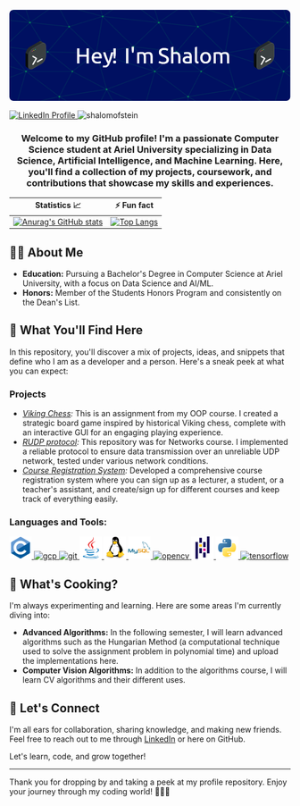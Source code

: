 ![Profile Banner](./github-header-image.png) 
<!--
<h1 align="center">Hi 👋, I'm Shalom Ofstein</h1>
-->
<p align="left">
  <a href="https://www.linkedin.com/in/shalom-ofstein">
    <img src="https://img.shields.io/badge/LinkedIn-Profile-informational?style=flat&logo=linkedin&logoColor=white&color=0D76A8" alt="LinkedIn Profile"/>
  </a>
  <img src="https://komarev.com/ghpvc/?username=shalomofstein&label=Profile%20views&color=0e75b6&style=flat" alt="shalomofstein" />
</p>

<h3 align="center">Welcome to my GitHub profile! I'm a passionate Computer Science student at Ariel University specializing in Data Science, Artificial Intelligence, and Machine Learning. Here, you'll find a collection of my projects, coursework, and contributions that showcase my skills and experiences.</h3>

| Statistics 📈 | ⚡ Fun fact |
|:---:|:---:|
| [![Anurag's GitHub stats](https://github-readme-stats.vercel.app/api?username=ShalomOfstein&show_icons=true&count_private=true&card_width=500)](https://github.com/anuraghazra/github-readme-stats) | [![Top Langs](https://github-readme-stats.vercel.app/api/top-langs/?username=ShalomOfstein&hide=jupyter%20notebook&layout=compact&langs_count=5&card_width=450)](https://github.com/anuraghazra/github-readme-stats) |

## 👨‍💼 About Me
- **Education:** Pursuing a Bachelor's Degree in Computer Science at Ariel University, with a focus on Data Science and AI/ML.
- **Honors:** Member of the Students Honors Program and consistently on the Dean's List.


## 🚀 What You'll Find Here

In this repository, you'll discover a mix of projects, ideas, and snippets that define who I am as a developer and a person. Here's a sneak peek at what you can expect:

### Projects

- *[Viking Chess](https://github.com/ShalomOfstein/Viking_Chess_OOP_task_1):* This is an assignment from my OOP course. I created a strategic board game inspired by historical Viking chess, complete with an interactive GUI for an engaging playing experience.
- *[RUDP protocol](https://github.com/ShalomOfstein/NetworkProgramming3):* This repository was for Networks course. I implemented a reliable protocol to ensure data transmission over an unreliable UDP network, tested under various network conditions.
- *[Course Registration System](https://github.com/ShalomOfstein/Course_Registration_System_OOP_finalProject):* Developed a comprehensive course registration system where you can sign up as a lecturer, a student, or a teacher's assistant, and create/sign up for different courses and keep track of everything easily.

<h3 align="left">Languages and Tools:</h3>
<p align="left"> 
  <a href="https://www.cprogramming.com/" target="_blank" rel="noreferrer"> 
    <img src="https://raw.githubusercontent.com/devicons/devicon/master/icons/c/c-original.svg" alt="c" width="40" height="40"/> 
  </a> 
  <a href="https://cloud.google.com" target="_blank" rel="noreferrer"> 
    <img src="https://www.vectorlogo.zone/logos/google_cloud/google_cloud-icon.svg" alt="gcp" width="40" height="40"/> 
  </a> 
  <a href="https://git-scm.com/" target="_blank" rel="noreferrer"> 
    <img src="https://www.vectorlogo.zone/logos/git-scm/git-scm-icon.svg" alt="git" width="40" height="40"/> 
  </a> 
  <a href="https://www.java.com" target="_blank" rel="noreferrer"> 
    <img src="https://raw.githubusercontent.com/devicons/devicon/master/icons/java/java-original.svg" alt="java" width="40" height="40"/> 
  </a> 
  <a href="https://www.linux.org/" target="_blank" rel="noreferrer"> 
    <img src="https://raw.githubusercontent.com/devicons/devicon/master/icons/linux/linux-original.svg" alt="linux" width="40" height="40"/> 
  </a> 
  <a href="https://www.mysql.com/" target="_blank" rel="noreferrer"> 
    <img src="https://raw.githubusercontent.com/devicons/devicon/master/icons/mysql/mysql-original-wordmark.svg" alt="mysql" width="40" height="40"/> 
  </a> 
  <a href="https://opencv.org/" target="_blank" rel="noreferrer"> 
    <img src="https://www.vectorlogo.zone/logos/opencv/opencv-icon.svg" alt="opencv" width="40" height="40"/> 
  </a> 
  <a href="https://pandas.pydata.org/" target="_blank" rel="noreferrer"> 
    <img src="https://raw.githubusercontent.com/devicons/devicon/2ae2a900d2f041da66e950e4d48052658d850630/icons/pandas/pandas-original.svg" alt="pandas" width="40" height="40"/> 
  </a> 
  <a href="https://www.python.org" target="_blank" rel="noreferrer"> 
    <img src="https://raw.githubusercontent.com/devicons/devicon/master/icons/python/python-original.svg" alt="python" width="40" height="40"/> 
  </a> 
  <a href="https://www.tensorflow.org" target="_blank" rel="noreferrer"> 
    <img src="https://www.vectorlogo.zone/logos/tensorflow/tensorflow-icon.svg" alt="tensorflow" width="40" height="40"/> 
  </a> 
</p>

## 🌱 What's Cooking?

I'm always experimenting and learning. Here are some areas I'm currently diving into:

- **Advanced Algorithms:** In the following semester, I will learn advanced algorithms such as the Hungarian Method (a computational technique used to solve the assignment problem in polynomial time) and upload the implementations here.
- **Computer Vision Algorithms:** In addition to the algorithms course, I will learn CV algorithms and their different uses.

## 🤝 Let's Connect

I'm all ears for collaboration, sharing knowledge, and making new friends. Feel free to reach out to me through [LinkedIn](https://www.linkedin.com/in/shalom-ofstein) or here on GitHub.
<!-- or [Email](Your Email Address). -->

Let's learn, code, and grow together!

---

Thank you for dropping by and taking a peek at my profile repository.
Enjoy your journey through my coding world! 🎨👨‍💻
